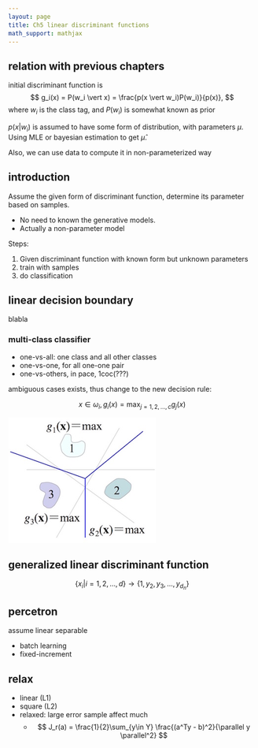 ```yaml
---
layout: page
title: Ch5 linear discriminant functions
math_support: mathjax
---
```



## relation with previous chapters

initial discriminant function is
$$
g_i(x) = P(w_i \vert x) = \frac{p(x \vert w_i)P(w_i)}{p(x)},
$$
where $w_i$ is the class tag, and $P(w_i)$ is somewhat known as prior

$p(x \vert w_i)$ is assumed to have some form of distribution, with parameters $\mu$.
Using MLE or bayesian estimation to get $\hat\mu$.

Also, we can use data to compute it in non-parameterized way

## introduction

Assume the given form of discriminant function, determine its parameter based on samples.

- No need to known the generative models.
- Actually a non-parameter model

Steps:

1. Given discriminant function with known form but unknown parameters
2. train with samples
3. do classification

## linear decision boundary

blabla

### multi-class classifier

- one-vs-all: one class and all other classes
- one-vs-one, for all one-one pair
- one-vs-others, in pace, 1coc(???)

ambiguous cases exists, thus change to the new decision rule:

$$
x \in \omega_i, g_i(x) = \max_{j=1,2,\dots,c} g_j(x)
$$

<div><img src="resources/D849B5EF3325F12C3D469A82B1667A50.jpg" alt="ooo.jpg"><br></div>

## generalized linear discriminant function

$$\{x_i \vert i =1, 2, \dots, d\} \to \{1, y_2, y_3, ..., y_{d_n}\}$$

## percetron

assume linear separable

- batch learning
- fixed-increment

## relax

- linear (L1)
- square (L2)
- relaxed: large error sample affect much
  - $$ J_r(a) = \frac{1}{2}\sum_{y\in Y} \frac{(a^Ty - b)^2}{\parallel y \parallel^2} $$




